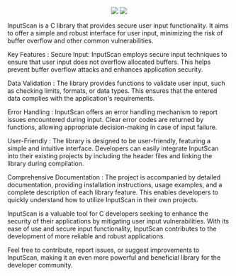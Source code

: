 <p align="center">
      <a href="https://github.com/ToujoursTitou2/InputScan/blob/main/LICENSE" alt="License">
        <img src="https://img.shields.io/badge/license-GPLv3-green"/></a>
      <a href="https://github.com/ToujoursTitou2/InputScan/wiki" alt="Wiki">
         <img src="https://img.shields.io/badge/Wiki-3.3-blue"/></a>
</p>


InputScan is a C library that provides secure user input functionality. It aims to offer a simple and robust interface for user input, minimizing the risk of buffer overflow and other common vulnerabilities.

Key Features : Secure Input: InputScan employs secure input techniques to ensure that user input does not overflow allocated buffers. This helps prevent buffer overflow attacks and enhances application security.

Data Validation : The library provides functions to validate user input, such as checking limits, formats, or data types. This ensures that the entered data complies with the application's requirements.

Error Handling : InputScan offers an error handling mechanism to report issues encountered during input. Clear error codes are returned by functions, allowing appropriate decision-making in case of input failure.

User-Friendly : The library is designed to be user-friendly, featuring a simple and intuitive interface. Developers can easily integrate InputScan into their existing projects by including the header files and linking the library during compilation.

Comprehensive Documentation : The project is accompanied by detailed documentation, providing installation instructions, usage examples, and a complete description of each library feature. This enables developers to quickly understand how to utilize InputScan in their own projects.

InputScan is a valuable tool for C developers seeking to enhance the security of their applications by mitigating user input vulnerabilities. With its ease of use and secure input functionality, InputScan contributes to the development of more reliable and robust applications.

Feel free to contribute, report issues, or suggest improvements to InputScan, making it an even more powerful and beneficial library for the developer community.
